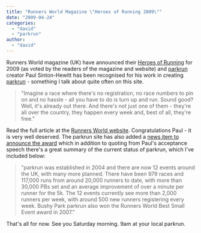 ```yaml
---
title: "Runners World Magazine \"Heroes of Running 2009\""
date: "2009-04-24"
categories: 
  - "david"
  - "parkrun"
author: 
  - "david"
---
```


Runners World magazine (UK) have announced their [Heroes of Running](http://www.runnersworld.co.uk/news/article.asp?uan=3975) for 2009 (as voted by the readers of the magazine and website) and [parkrun](http://www.parkrun.com) creator Paul Sinton-Hewitt has been recognised for his work in creating [parkrun](http://www.parkrun.com) - something I talk about quite often on this site.

> "Imagine a race where there's no registration, no race numbers to pin on and no hassle - all you have to do is turn up and run. Sound good? Well, it's already out there. And there's not just one of them - they're all over the country, they happen every week and, best of all, they're free."

Read the full article at the [Runners World website](http://www.runnersworld.co.uk/news/article.asp?uan=3975). Congratulations Paul - it is very well deserved. The parkrun site has also added a [news item to announce the award](http://www.parkrun.com/Default.aspx?tabid=169) which in addition to quoting from Paul's acceptance speech there's a great summary of the current status of parkrun, which I've included below:

> "parkrun was established in 2004 and there are now 12 events around the UK, with many more planned. There have been 979 races and 117,000 runs from around 20,000 runners to date, with more than 30,000 PBs set and an average improvement of over a minute per runner for the 5k. The 12 events currently see more than 2,000 runners per week, with around 500 new runners registering every week. Bushy Park parkrun also won the Runners World Best Small Event award in 2007."

That's all for now. See you Saturday morning. 9am at your local parkrun.
